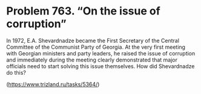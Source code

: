 # Problem 763. “On the issue of corruption”

In 1972, E.A. Shevardnadze became the First Secretary of the Central Committee of the Communist Party of Georgia. At the very first meeting with Georgian ministers and party leaders, he raised the issue of corruption and immediately during the meeting clearly demonstrated that major officials need to start solving this issue themselves. How did Shevardnadze do this?

(https://www.trizland.ru/tasks/5364/)